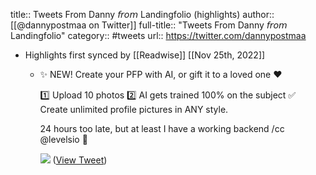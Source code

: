 title:: Tweets From Danny 𝘧𝘳𝘰𝘮 Landingfolio (highlights)
author:: [[@dannypostmaa on Twitter]]
full-title:: "Tweets From Danny 𝘧𝘳𝘰𝘮 Landingfolio"
category:: #tweets
url:: https://twitter.com/dannypostmaa

- Highlights first synced by [[Readwise]] [[Nov 25th, 2022]]
	- ✨ NEW! Create your PFP with AI, or gift it to a loved one ❤️
	  
	  1️⃣ Upload 10 photos
	  2️⃣ AI gets trained 100% on the subject
	  ✅ Create unlimited profile pictures in ANY style.
	  
	  24 hours too late, but at least I have a working backend /cc @levelsio 🤪 
	  
	  ![](https://pbs.twimg.com/media/FgODHAMUYAAMFHP.jpg) ([View Tweet](https://twitter.com/dannypostmaa/status/1586255658315194368))